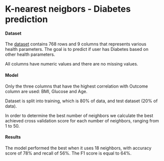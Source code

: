 # K-nearest neigbors - Diabetes prediction
#### Dataset
The [dataset](https://www.kaggle.com/datasets/mathchi/diabetes-data-set) contains 768 rows and 9 columns that represents
various health parameters. The goal is to predict if user has Diabetes based on other health parameters.

All columns have numeric values and there are no missing values.

#### Model

Only the three columns that have the highest correlation with Outcome column are used: BMI, Glucose and Age.

Dataset is split into training, which is 80% of data, and test dataset (20% of data).

In order to determine the best number of neighbors we calculate the best achieved cross validation score
for each number of neighbors, ranging from 1 to 50.

#### Results

The model performed the best when it uses 18 neighbors, with accuracy score of 78% and recall of 56%.
The F1 score is equal to 64%.
